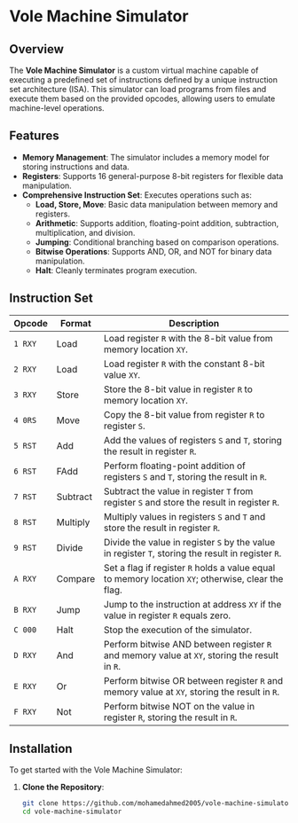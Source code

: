 # Vole Machine Simulator

## Overview
The **Vole Machine Simulator** is a custom virtual machine capable of executing a predefined set of instructions defined by a unique instruction set architecture (ISA). This simulator can load programs from files and execute them based on the provided opcodes, allowing users to emulate machine-level operations.

## Features
- **Memory Management**: The simulator includes a memory model for storing instructions and data.
- **Registers**: Supports 16 general-purpose 8-bit registers for flexible data manipulation.
- **Comprehensive Instruction Set**: Executes operations such as:
  - **Load, Store, Move**: Basic data manipulation between memory and registers.
  - **Arithmetic**: Supports addition, floating-point addition, subtraction, multiplication, and division.
  - **Jumping**: Conditional branching based on comparison operations.
  - **Bitwise Operations**: Supports AND, OR, and NOT for binary data manipulation.
  - **Halt**: Cleanly terminates program execution.

## Instruction Set
| Opcode | Format | Description                                                                                          |
|--------|--------|------------------------------------------------------------------------------------------------------|
| `1 RXY`| Load   | Load register `R` with the 8-bit value from memory location `XY`.                                    |
| `2 RXY`| Load   | Load register `R` with the constant 8-bit value `XY`.                                                |
| `3 RXY`| Store  | Store the 8-bit value in register `R` to memory location `XY`.                                       |
| `4 0RS`| Move   | Copy the 8-bit value from register `R` to register `S`.                                              |
| `5 RST`| Add    | Add the values of registers `S` and `T`, storing the result in register `R`.                         |
| `6 RST`| FAdd   | Perform floating-point addition of registers `S` and `T`, storing the result in `R`.                 |
| `7 RST`| Subtract | Subtract the value in register `T` from register `S` and store the result in register `R`.        |
| `8 RST`| Multiply | Multiply values in registers `S` and `T` and store the result in register `R`.                     |
| `9 RST`| Divide | Divide the value in register `S` by the value in register `T`, storing the result in register `R`.   |
| `A RXY`| Compare| Set a flag if register `R` holds a value equal to memory location `XY`; otherwise, clear the flag.   |
| `B RXY`| Jump   | Jump to the instruction at address `XY` if the value in register `R` equals zero.                    |
| `C 000`| Halt   | Stop the execution of the simulator.                                                                 |
| `D RXY`| And    | Perform bitwise AND between register `R` and memory value at `XY`, storing the result in `R`.        |
| `E RXY`| Or     | Perform bitwise OR between register `R` and memory value at `XY`, storing the result in `R`.         |
| `F RXY`| Not    | Perform bitwise NOT on the value in register `R`, storing the result in `R`.                         |

## Installation
To get started with the Vole Machine Simulator:

1. **Clone the Repository**:
   ```bash
   git clone https://github.com/mohamedahmed2005/vole-machine-simulator.git
   cd vole-machine-simulator
